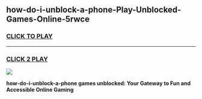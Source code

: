 
## how-do-i-unblock-a-phone-Play-Unblocked-Games-Online-5rwce
<h3>
<a href="https://premium76.site?title=how-do-i-unblock-a-phone&ref=25A">CLICK TO PLAY</a></h3>
<hr>

<h3>
<a href="https://premium76.site?title=how-do-i-unblock-a-phone&ref=25A">CLICK 2 PLAY</a>
  
</h3>

<a href="https://premium76.site?title=how-do-i-unblock-a-phone&ref=25A"><img src="https://clearcache.store/games.png"></a>


**how-do-i-unblock-a-phone games unblocked: Your Gateway to Fun and Accessible Online Gaming**
